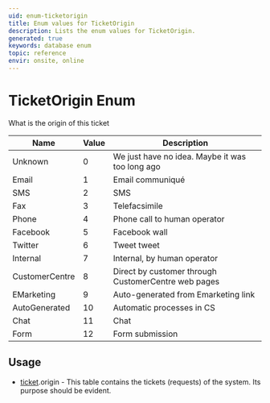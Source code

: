 ```yaml
---
uid: enum-ticketorigin
title: Enum values for TicketOrigin
description: Lists the enum values for TicketOrigin.
generated: true
keywords: database enum
topic: reference
envir: onsite, online
---
```


# TicketOrigin Enum

What is the origin of this ticket

| Name | Value | Description |
|------|-------|-------------|
|Unknown|0|We just have no idea. Maybe it was too long ago|
|Email|1|Email communiqué|
|SMS|2|SMS |
|Fax|3|Telefacsimile|
|Phone|4|Phone call to human operator|
|Facebook|5|Facebook wall|
|Twitter|6|Tweet tweet|
|Internal|7|Internal, by human operator|
|CustomerCentre|8|Direct by customer through CustomerCentre web pages|
|EMarketing|9|Auto-generated from Emarketing link|
|AutoGenerated|10|Automatic processes in CS|
|Chat|11|Chat|
|Form|12|Form submission|

## Usage

* [ticket](../ticket.md).origin - This table contains the tickets (requests) of the system. Its purpose should be evident.
